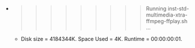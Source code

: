 * >>>>>>>>> Running inst-std-multimedia-xtra-ffmpeg-ffplay.sh ...
  * Disk size = 4184344K. Space Used = 4K. Runtime = 00:00:00:01.
